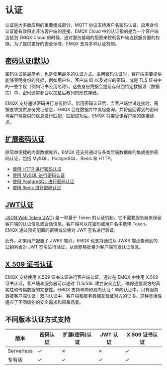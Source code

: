 # 认证

认证是大多数应用的重要组成部分，MQTT 协议支持用户名密码认证，启用身份认证能有效阻止非法客户端的连接。EMQX Cloud 中的认证指的是当一个客户端连接到 EMQX Cloud 的时候，通过服务器端的配置来控制客户端连接服务器的权限。为了提供更好的安全保障，EMQX 支持多种认证机制。

## [密码认证(默认)](./default_auth.md)

密码认证是最简单，也是使用最多的认证方式。采用密码认证时，客户端需要提供能够表明身份的凭据，例如用户名、客户端 ID 以及对应的密码，或是 TLS 证书中的一些字段（例如证书公用名称）。这些身份凭据会提前存储到特定数据源（数据库）中，密码通常都会以加盐后散列的形式存储。

EMQX 支持通过密码进行身份验证。启用密码认证后，当客户端尝试连接时，需按要求提供身份凭证信息，EMQX 会在数据库中发起查询，并将返回得到的密码与客户端提供的信息进行匹配，匹配成功后，EMQX 将接受该客户端的连接请求。

## [扩展密码认证](./custom_auth.md)
除简单便捷的内置数据库外，EMQX 还支持通过与多类后端数据库的集成提供密码认证，包括 MySQL、PostgreSQL、Redis 和 HTTP。

- [使用 HTTP 进行密码认证](./http_auth.md)
- [使用 MySQL 进行密码认证](./mysql_auth.md)
- [使用 PostgreSQL 进行密码认证](./pgsql_auth.md)
- [使用 Redis 进行密码认证](./redis_auth.md)

## [JWT认证](./jwt_auth.md)
[JSON Web Token(JWT)](https://jwt.io/) 是一种基于 Token 的认证机制，它不需要服务器来保留客户端的认证信息或会话信息。客户端可以在密码或用户名中携带 Token，EMQX 通过预先配置的密钥或公钥对 JWT 签名进行验证。

此外，如果用户配置了 JWKS 端点，EMQX 也支持通过从 JWKS 端点查询到的公钥列表对 JWT 签名进行验证，从而能够批量为客户端签发认证信息。

## [X.509 证书认证](./tls_ssl.md)
EMQX 支持使用 X.509 证书认证进行客户端认证。通过在 EMQX 中使用 X.509 证书认证，客户端和服务器可以通过 TLS/SSL 建立安全连接，确保通信双方的真实性和传输数据的完整性。EMQX 支持单向和双向认证：单向认证中，只有服务器被客户端认证；双向认证中，客户端和服务器相互验证对方的证书。这种灵活性适应了不同级别的安全需求和部署场景。

## 不同版本认证方式支持
| **版本**        | **密码认证** | **扩展(密码)认证** | **JWT 认证** | **X.509 证书认证** |
| --------------- | -------------------- | ------------------------------ | ------------------------ | --------------------------------- |
| Serverless |  ✓   | ✗         | ✗       |     ✓           |
| 专有版 | ✓     |  ✓    | ✓       |    ✓   |
